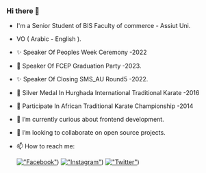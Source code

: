 ### Hi there 👋

- I'm a Senior Student of BIS Faculty of commerce - Assiut Uni.
- VO ( Arabic - English ).

- ✨ Speaker Of Peoples Week Ceremony -2022
- 🌱 Speaker Of FCEP Graduation Party -2023.
- ✨ Speaker Of Closing SMS_AU Round5 -2022.
- 🥋 Silver Medal In Hurghada International Traditional Karate -2016
- 🥋 Participate In African Traditional Karate Championship -2014
- 🌱 I’m currently curious about frontend development.
- 👯 I’m looking to collaborate on open source projects.
- 📫 How to reach me:

  [!["Facebook"](https://img.shields.io/badge/facebook-blue?style=flat&logo=facebook&labelColor=blue)](https://www.facebook.com/profile.php?id=100009146623866&mibextid=LQQJ4d))
  [!["Instagram"](https://img.shields.io/badge/instagram-purple?style=flat&logo=instagram&labelColor=purple)](https://www.instagram.com/khadijalashry_))
  [!["Twitter"](https://img.shields.io/badge/twitter-black?style=flat&logo=twitter&labelColor=black)](https://x.com/KHO_KHA__))

